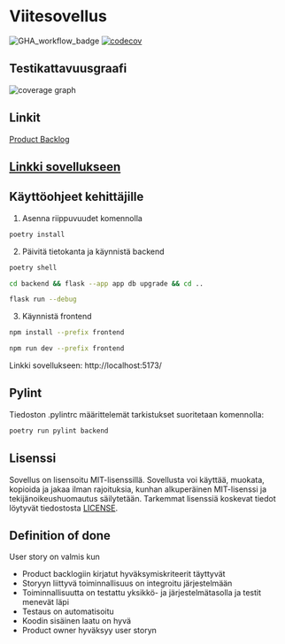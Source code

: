 # Viitesovellus

![GHA_workflow_badge](https://github.com/sepaww/Ohtu_projekti/workflows/CI/badge.svg) 
[![codecov](https://codecov.io/gh/sepaww/Ohtu_projekti/graph/badge.svg?token=DKGEKUINOQ)](https://codecov.io/gh/sepaww/Ohtu_projekti)

## Testikattavuusgraafi
![coverage graph](https://codecov.io/gh/sepaww/Ohtu_projekti/graphs/sunburst.svg?token=DKGEKUINOQ)

## Linkit
[Product Backlog](https://helsinkifi-my.sharepoint.com/:x:/g/personal/simonena_ad_helsinki_fi/Ed88uF9sw4xFoWAGecS_zvIBGAcMHuNmpuXQZrrZfnn-5g)

## [Linkki sovellukseen](https://bibmanager.onrender.com/index.html)


## Käyttöohjeet kehittäjille

1. Asenna riippuvuudet komennolla

```bash
poetry install
```

2. Päivitä tietokanta ja käynnistä backend

```bash
poetry shell
```

```bash
cd backend && flask --app app db upgrade && cd ..
```

```bash
flask run --debug
```

3. Käynnistä frontend

```bash
npm install --prefix frontend
```

```bash
npm run dev --prefix frontend
```
Linkki sovellukseen:
http://localhost:5173/


## Pylint

Tiedoston .pylintrc määrittelemät tarkistukset suoritetaan komennolla:

```bash
poetry run pylint backend
```

## Lisenssi

Sovellus on lisensoitu MIT-lisenssillä. Sovellusta voi käyttää, muokata, kopioida ja jakaa ilman rajoituksia, kunhan alkuperäinen MIT-lisenssi ja tekijänoikeushuomautus säilytetään. Tarkemmat lisenssiä koskevat tiedot löytyvät tiedostosta [LICENSE](https://github.com/sepaww/Ohtu_projekti/blob/main/LICENSE).

## Definition of done

User story on valmis kun
- Product backlogiin kirjatut hyväksymiskriteerit täyttyvät
- Storyyn liittyvä toiminnallisuus on integroitu järjestelmään
- Toiminnallisuutta on testattu yksikkö- ja järjestelmätasolla ja testit menevät läpi
- Testaus on automatisoitu
- Koodin sisäinen laatu on hyvä
- Product owner hyväksyy user storyn
